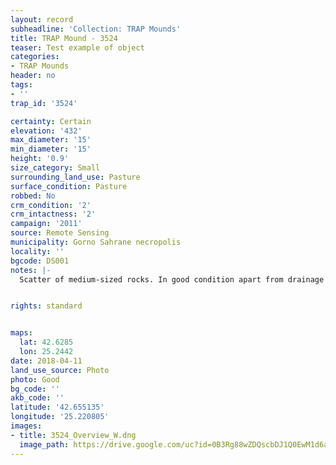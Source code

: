 ```yaml
---
layout: record
subheadline: 'Collection: TRAP Mounds'
title: TRAP Mound - 3524
teaser: Test example of object
categories:
- TRAP Mounds
header: no
tags:
- ''
trap_id: '3524'

certainty: Certain
elevation: '432'
max_diameter: '15'
min_diameter: '15'
height: '0.9'
size_category: Small
surrounding_land_use: Pasture
surface_condition: Pasture
robbed: No
crm_condition: '2'
crm_intactness: '2'
campaign: '2011'
source: Remote Sensing
municipality: Gorno Sahrane necropolis
locality: ''
bgcode: DS001
notes: |-
  Scatter of medium-sized rocks. In good condition apart from drainage ditch just touching NE side. No obvious robbers' trench's.


rights: standard


maps:
  lat: 42.6285
  lon: 25.2442
date: 2018-04-11
land_use_source: Photo
photo: Good
bg_code: ''
akb_code: ''
latitude: '42.655135'
longitude: '25.220805'
images:
- title: 3524_Overview_W.dng
  image_path: https://drive.google.com/uc?id=0B3Rg88wZDQscbDJ1Q0EwM1d6alE
---
```

